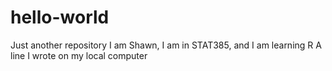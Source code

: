 # hello-world
Just another repository
I am Shawn, I am in STAT385, and I am learning R
A line I wrote on my local computer
